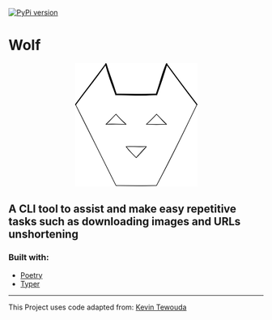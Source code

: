 [![PyPi version](https://badgen.net/pypi/v/wolf-cli)](https://pypi.com/project/wolf-cli)

# **Wolf**

<p align="center" style="background-color: transparent;">
  <img src="https://github.com/cande1gut/wolf/blob/main/dist/logo/logo.png" />
</p>

## A CLI tool to assist and make easy repetitive tasks such as downloading images and URLs unshortening

### Built with:
- [Poetry](https://python-poetry.org/)
- [Typer](https://typer.tiangolo.com/)
---
This Project uses code adapted from: [Kevin Tewouda](https://lewoudar.medium.com/click-a-beautiful-python-library-to-write-cli-applications-9c8154847066)
